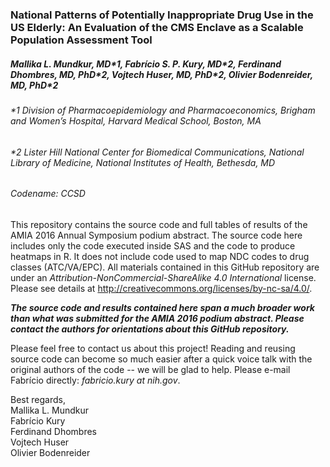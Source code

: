 ### National Patterns of Potentially Inappropriate Drug Use in the US Elderly: An Evaluation of the CMS Enclave as a Scalable Population Assessment Tool
##### Mallika L. Mundkur, MD\*1, Fabrício S. P. Kury, MD\*2, Ferdinand Dhombres, MD, PhD\*2, Vojtech Huser, MD, PhD\*2, Olivier Bodenreider, MD, PhD\*2
###### \*1 Division of Pharmacoepidemiology and Pharmacoeconomics, Brigham and Women’s Hospital, Harvard Medical School, Boston, MA
###### \*2 Lister Hill National Center for Biomedical Communications, National Library of Medicine, National Institutes of Health, Bethesda, MD
###### _Codename: CCSD_
  
This repository contains the source code and full tables of results of the AMIA 2016 Annual Symposium podium abstract. The source code here includes only the code executed inside SAS and the code to produce heatmaps in R. It does not include code used to map NDC codes to drug classes (ATC/VA/EPC). All materials contained in this GitHub repository are under an _Attribution-NonCommercial-ShareAlike 4.0 International_ license. Please see details at http://creativecommons.org/licenses/by-nc-sa/4.0/.  
  
**_The source code and results contained here span a much broader work than what was submitted for the AMIA 2016 podium abstract. Please contact the authors for orientations about this GitHub repository._**  

Please feel free to contact us about this project! 
Reading and reusing source code can become so much easier after a quick voice talk with the original authors of the code -- we will be glad to help. Please e-mail Fabrício directly: *fabricio.kury at nih.gov*.  
  
Best regards,  
Mallika L. Mundkur  
Fabrício Kury  
Ferdinand Dhombres  
Vojtech Huser  
Olivier Bodenreider
